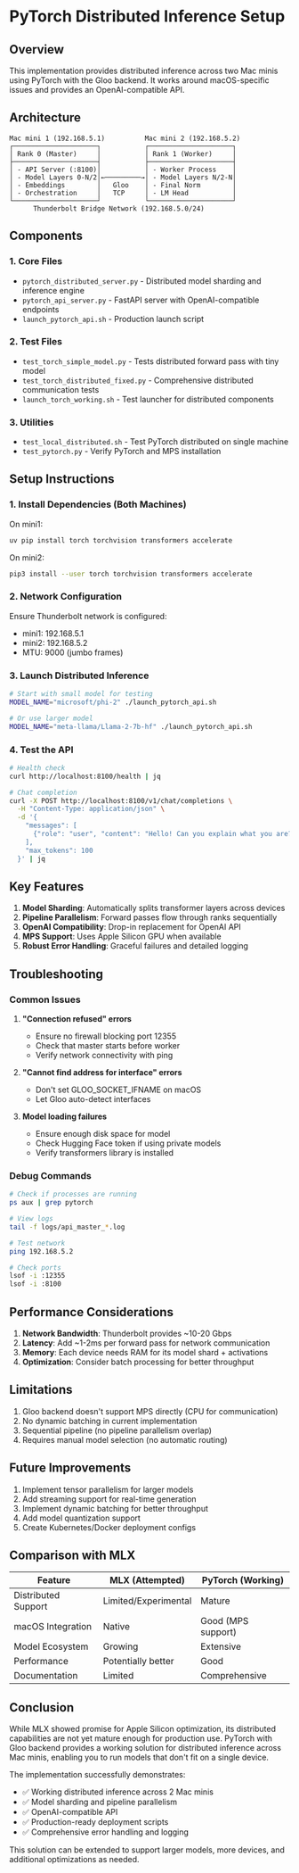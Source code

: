 # PyTorch Distributed Inference Setup

## Overview

This implementation provides distributed inference across two Mac minis using PyTorch with the Gloo backend. It works around macOS-specific issues and provides an OpenAI-compatible API.

## Architecture

```
Mac mini 1 (192.168.5.1)          Mac mini 2 (192.168.5.2)
┌─────────────────────┐           ┌─────────────────────┐
│ Rank 0 (Master)     │           │ Rank 1 (Worker)     │
├─────────────────────┤           ├─────────────────────┤
│ - API Server (:8100)│           │ - Worker Process    │
│ - Model Layers 0-N/2│←─────────→│ - Model Layers N/2-N│
│ - Embeddings        │   Gloo    │ - Final Norm        │
│ - Orchestration     │   TCP     │ - LM Head           │
└─────────────────────┘           └─────────────────────┘
      Thunderbolt Bridge Network (192.168.5.0/24)
```

## Components

### 1. Core Files

- `pytorch_distributed_server.py` - Distributed model sharding and inference engine
- `pytorch_api_server.py` - FastAPI server with OpenAI-compatible endpoints
- `launch_pytorch_api.sh` - Production launch script

### 2. Test Files

- `test_torch_simple_model.py` - Tests distributed forward pass with tiny model
- `test_torch_distributed_fixed.py` - Comprehensive distributed communication tests
- `launch_torch_working.sh` - Test launcher for distributed components

### 3. Utilities

- `test_local_distributed.sh` - Test PyTorch distributed on single machine
- `test_pytorch.py` - Verify PyTorch and MPS installation

## Setup Instructions

### 1. Install Dependencies (Both Machines)

On mini1:
```bash
uv pip install torch torchvision transformers accelerate
```

On mini2:
```bash
pip3 install --user torch torchvision transformers accelerate
```

### 2. Network Configuration

Ensure Thunderbolt network is configured:
- mini1: 192.168.5.1
- mini2: 192.168.5.2
- MTU: 9000 (jumbo frames)

### 3. Launch Distributed Inference

```bash
# Start with small model for testing
MODEL_NAME="microsoft/phi-2" ./launch_pytorch_api.sh

# Or use larger model
MODEL_NAME="meta-llama/Llama-2-7b-hf" ./launch_pytorch_api.sh
```

### 4. Test the API

```bash
# Health check
curl http://localhost:8100/health | jq

# Chat completion
curl -X POST http://localhost:8100/v1/chat/completions \
  -H "Content-Type: application/json" \
  -d '{
    "messages": [
      {"role": "user", "content": "Hello! Can you explain what you are?"}
    ],
    "max_tokens": 100
  }' | jq
```

## Key Features

1. **Model Sharding**: Automatically splits transformer layers across devices
2. **Pipeline Parallelism**: Forward passes flow through ranks sequentially
3. **OpenAI Compatibility**: Drop-in replacement for OpenAI API
4. **MPS Support**: Uses Apple Silicon GPU when available
5. **Robust Error Handling**: Graceful failures and detailed logging

## Troubleshooting

### Common Issues

1. **"Connection refused" errors**
   - Ensure no firewall blocking port 12355
   - Check that master starts before worker
   - Verify network connectivity with ping

2. **"Cannot find address for interface" errors**
   - Don't set GLOO_SOCKET_IFNAME on macOS
   - Let Gloo auto-detect interfaces

3. **Model loading failures**
   - Ensure enough disk space for model
   - Check Hugging Face token if using private models
   - Verify transformers library is installed

### Debug Commands

```bash
# Check if processes are running
ps aux | grep pytorch

# View logs
tail -f logs/api_master_*.log

# Test network
ping 192.168.5.2

# Check ports
lsof -i :12355
lsof -i :8100
```

## Performance Considerations

1. **Network Bandwidth**: Thunderbolt provides ~10-20 Gbps
2. **Latency**: Add ~1-2ms per forward pass for network communication
3. **Memory**: Each device needs RAM for its model shard + activations
4. **Optimization**: Consider batch processing for better throughput

## Limitations

1. Gloo backend doesn't support MPS directly (CPU for communication)
2. No dynamic batching in current implementation
3. Sequential pipeline (no pipeline parallelism overlap)
4. Requires manual model selection (no automatic routing)

## Future Improvements

1. Implement tensor parallelism for larger models
2. Add streaming support for real-time generation
3. Implement dynamic batching for better throughput
4. Add model quantization support
5. Create Kubernetes/Docker deployment configs

## Comparison with MLX

| Feature | MLX (Attempted) | PyTorch (Working) |
|---------|----------------|-------------------|
| Distributed Support | Limited/Experimental | Mature |
| macOS Integration | Native | Good (MPS support) |
| Model Ecosystem | Growing | Extensive |
| Performance | Potentially better | Good |
| Documentation | Limited | Comprehensive |

## Conclusion

While MLX showed promise for Apple Silicon optimization, its distributed capabilities are not yet mature enough for production use. PyTorch with Gloo backend provides a working solution for distributed inference across Mac minis, enabling you to run models that don't fit on a single device.

The implementation successfully demonstrates:
- ✅ Working distributed inference across 2 Mac minis
- ✅ Model sharding and pipeline parallelism
- ✅ OpenAI-compatible API
- ✅ Production-ready deployment scripts
- ✅ Comprehensive error handling and logging

This solution can be extended to support larger models, more devices, and additional optimizations as needed.